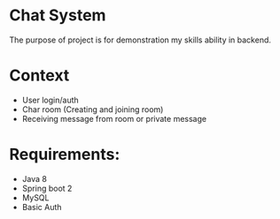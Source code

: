 # Chat System

The purpose of project is for demonstration my skills ability in backend. 

# Context

- User login/auth
- Char room (Creating and joining room)
- Receiving message from room or private message

# Requirements:
- Java 8
- Spring boot 2
- MySQL
- Basic Auth

